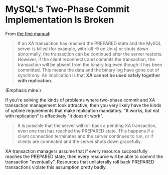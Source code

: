 # MySQL's Two-Phase Commit Implementation Is Broken

From [the fine
manual](http://dev.mysql.com/doc/refman/5.5/en/xa-restrictions.html):

> If an XA transaction has reached the PREPARED state and the MySQL server is
> killed (for example, with kill -9 on Unix) or shuts down abnormally, the
> transaction can be continued after the server restarts. However, if the
> client reconnects and commits the transaction, the transaction will be
> absent from the binary log even though it has been committed. This means the
> data and the binary log have gone out of synchrony. An implication is that
> **XA cannot be used safely together with replication**.

(Emphasis mine.)

If you're solving the kinds of problems where two-phase commit and XA
transaction management look attractive, then you very likely have the kinds of
uptime requirements that make replication mandatory. "It works, but not with
replication" is effectively "it doesn't work".

> It is possible that the server will roll back a pending XA transaction, even
> one that has reached the PREPARED state. This happens if a client connection
> terminates and the server continues to run, or if clients are connected and
> the server shuts down gracefully.

XA transaction managers assume that if every resource successfully reaches the
PREPARED state, then every resource will be able to commit the transaction
"eventually". Resources that unilaterally roll back PREPARED transactions
violate this assumption pretty badly.
